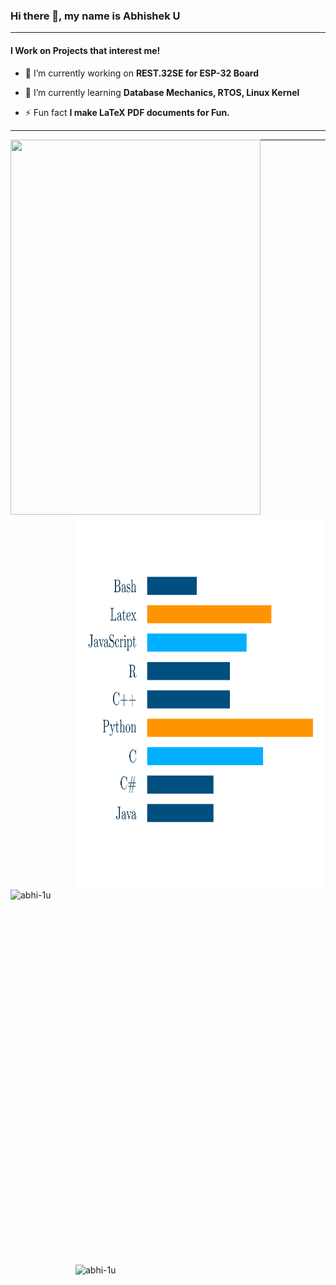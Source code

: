### Hi there 👋, my name is Abhishek U
---
#### I Work on Projects that interest me! 

- 🔭 I’m currently working on **REST.32SE for ESP-32 Board**

- 🌱 I’m currently learning **Database Mechanics, RTOS, Linux Kernel**


- ⚡ Fun fact **I make LaTeX PDF documents for Fun.**
---


<span><img scale="50%" align="left" src="Skills.svg"  width="400" height="600" /><img scale="50%" align="right" src="Language.svg"  width="400" height="600"/></span>

---
<span><img align="left" src="https://github-readme-stats.vercel.app/api?username=abhi-1u&show_icons=true&locale=en" alt="abhi-1u" width="400" height="600" />
<img align="right" src="https://github-readme-streak-stats.herokuapp.com/?user=abhi-1u&" alt="abhi-1u" width="400" height="600" /></span>
<!--
**Abhi-1U/Abhi-1U** is a ✨ _special_ ✨ repository because its `README.md` (this file) appears on your GitHub profile.

Here are some ideas to get you started:

- 🔭 I’m currently working on ...
- 🌱 I’m currently learning ...
- 👯 I’m looking to collaborate on ...
- 🤔 I’m looking for help with ...
- 💬 Ask me about ...
- 📫 How to reach me: ...
- 😄 Pronouns: ...
- ⚡ Fun fact: ...
-->
